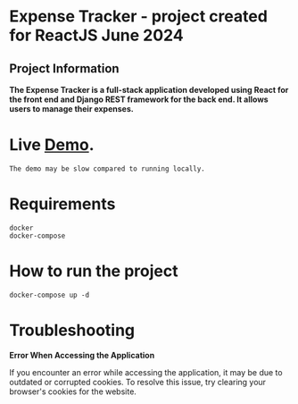 # Expense Tracker - project created for ReactJS June 2024

## Project Information
**The Expense Tracker is a full-stack application developed using React for the front end and Django REST framework for the back end. It allows users to manage their expenses.**

# Live [Demo](http://homeserver1122.tplinkdns.com:5173/).
    The demo may be slow compared to running locally.
# Requirements
    docker
    docker-compose
      

# How to run the project

    docker-compose up -d

# Troubleshooting
 **Error When Accessing the Application**
    
If you encounter an error while accessing the application, it may be due to outdated or corrupted cookies. To resolve this issue, try clearing your browser's cookies for the website. 


